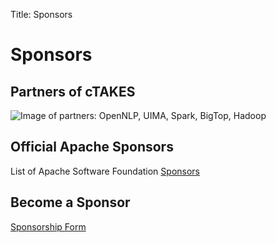 Title: Sponsors

<div class="container main">
   <div class="row">
      <h1> Sponsors </h1>
      <h2> Partners of cTAKES </h2>
      <picture>
         <!--[if IE 9]>
         <video style="display: none;"></video><![endif]-->
         <source srcset="images/partners.jpg" media="(max-width: 768px)">
         <source srcset="images/partners-larger.jpg">
         <!--[if IE 9]></video><![endif]-->
         <img class="sponsor-img" srcset="images/partners.jpg" alt="Image of partners: OpenNLP, UIMA, Spark, BigTop, Hadoop">
      </picture>
      <h2> Official Apache Sponsors </h2>
      <p> List of Apache Software Foundation
         <a href="//www.apache.org/foundation/thanks.html" alt="Link to Apache Software Foundation Sponsors">
            Sponsors </a>
      </p>
      <h2> Become a Sponsor </h2>
      <p>
         <a href="//www.apache.org/foundation/thanks.html"
            alt="Link to Apache Software Foundation Sponsorship Program"> Sponsorship Form </a>
      </p>
   </div>
</div>
